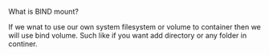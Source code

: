 What is BIND mount?

If we wnat to use our own system filesystem or volume to container then we will use bind volume. Such like if you want add directory or any folder in continer.
